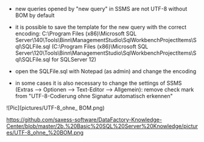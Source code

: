 - new queries opened by "new query" in SSMS are not UTF-8 without BOM by default 
- it is possible to save the template for the new query with the correct encoding: C:\Program Files (x86)\Microsoft SQL Server\140\Tools\Binn\ManagementStudio\SqlWorkbenchProjectItems\Sql\SQLFile.sql
(C:\Program Files (x86)\Microsoft SQL Server\120\Tools\Binn\ManagementStudio\SqlWorkbenchProjectItems\Sql\SQLFile.sql  for SQLServer 12)
- open the SQLFile.sql with Notepad (as admin) and change the encoding

- in some cases it is also necessary to change the settings of SSMS (Extras --> Optionen --> Text-Editor --> Allgemein): remove check mark from "UTF-8-Codierung ohne Signatur automatisch erkennen"

![Pic](pictures/UTF-8_ohne_ BOM.png)

https://github.com/saxess-software/DataFactory-Knowledge-Center/blob/master/2b.%20Basic%20SQL%20Server%20Knowledge/pictures/UTF-8_ohne_%20BOM.png



